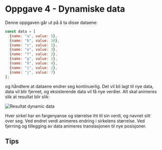 # Oppgave 4 - Dynamiske data

Denne oppgaven går ut på å ta disse dataene:

~~~javascript
const data = [
  {name: "a", value: 5}, 
  {name: "b", value: 10}, 
  {name: "c", value: 1}, 
  {name: "e", value: 3}, 
  {name: "f", value: 2}, 
  {name: "g", value: 1}, 
  {name: "h", value: 4}, 
  {name: "i", value: 2}, 
  {name: "j", value: 7}
];
~~~

og håndtere at dataene endrer seg kontinuerlig. Det vil bli lagt til nye data, data vil blir fjernet, og eksisterende data vil få nye verdier. Alt skal animeres slik at resultat blir slik:

![Resultat dynamic data](../../img/4-dynamicdata.gif)

Hver sirkel har en fargenyanse og størrelse iht til sin verdi, og navnet sitt over seg. Ved endret verdi animeres endring i sirkelens størrelse. Ved fjerning og tillegging av data animeres translasjonen til nye posisjoner.

## Tips
